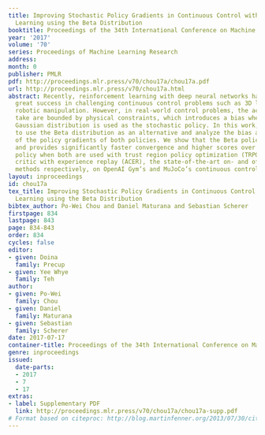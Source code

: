```yaml
---
title: Improving Stochastic Policy Gradients in Continuous Control with Deep Reinforcement
  Learning using the Beta Distribution
booktitle: Proceedings of the 34th International Conference on Machine Learning
year: '2017'
volume: '70'
series: Proceedings of Machine Learning Research
address: 
month: 0
publisher: PMLR
pdf: http://proceedings.mlr.press/v70/chou17a/chou17a.pdf
url: http://proceedings.mlr.press/v70/chou17a.html
abstract: Recently, reinforcement learning with deep neural networks has achieved
  great success in challenging continuous control problems such as 3D locomotion and
  robotic manipulation. However, in real-world control problems, the actions one can
  take are bounded by physical constraints, which introduces a bias when the standard
  Gaussian distribution is used as the stochastic policy. In this work, we propose
  to use the Beta distribution as an alternative and analyze the bias and variance
  of the policy gradients of both policies. We show that the Beta policy is bias-free
  and provides significantly faster convergence and higher scores over the Gaussian
  policy when both are used with trust region policy optimization (TRPO) and actor
  critic with experience replay (ACER), the state-of-the-art on- and off-policy stochastic
  methods respectively, on OpenAI Gym’s and MuJoCo’s continuous control environments.
layout: inproceedings
id: chou17a
tex_title: Improving Stochastic Policy Gradients in Continuous Control with Deep Reinforcement
  Learning using the Beta Distribution
bibtex_author: Po-Wei Chou and Daniel Maturana and Sebastian Scherer
firstpage: 834
lastpage: 843
page: 834-843
order: 834
cycles: false
editor:
- given: Doina
  family: Precup
- given: Yee Whye
  family: Teh
author:
- given: Po-Wei
  family: Chou
- given: Daniel
  family: Maturana
- given: Sebastian
  family: Scherer
date: 2017-07-17
container-title: Proceedings of the 34th International Conference on Machine Learning
genre: inproceedings
issued:
  date-parts:
  - 2017
  - 7
  - 17
extras:
- label: Supplementary PDF
  link: http://proceedings.mlr.press/v70/chou17a/chou17a-supp.pdf
# Format based on citeproc: http://blog.martinfenner.org/2013/07/30/citeproc-yaml-for-bibliographies/
---
```


